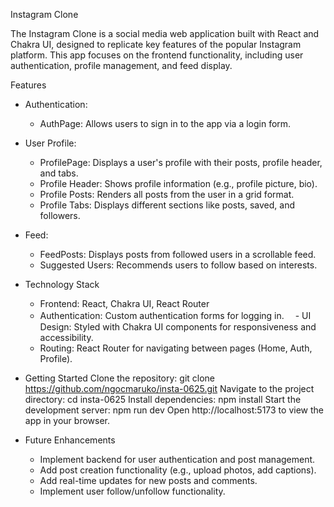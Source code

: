Instagram Clone

The Instagram Clone is a social media web application built with React and Chakra UI, designed to replicate key features of the popular Instagram platform. This app focuses on the frontend functionality, including user authentication, profile management, and feed display.

Features

- Authentication:
  - AuthPage: Allows users to sign in to the app via a login form.
- User Profile:
  - ProfilePage: Displays a user's profile with their posts, profile header, and tabs.
  - Profile Header: Shows profile information (e.g., profile picture, bio).
  - Profile Posts: Renders all posts from the user in a grid format.
  - Profile Tabs: Displays different sections like posts, saved, and followers.
- Feed:
  - FeedPosts: Displays posts from followed users in a scrollable feed.
  - Suggested Users: Recommends users to follow based on interests.

- Technology Stack
  - Frontend: React, Chakra UI, React Router
  - Authentication: Custom authentication forms for logging in.
　- UI Design: Styled with Chakra UI components for responsiveness and accessibility.
  - Routing: React Router for navigating between pages (Home, Auth, Profile).

- Getting Started
Clone the repository: git clone https://github.com/ngocmaruko/insta-0625.git
Navigate to the project directory: cd insta-0625
Install dependencies: npm install
Start the development server: npm run dev
Open http://localhost:5173 to view the app in your browser.

- Future Enhancements
  - Implement backend for user authentication and post management.
  - Add post creation functionality (e.g., upload photos, add captions).
  - Add real-time updates for new posts and comments.
  - Implement user follow/unfollow functionality.
